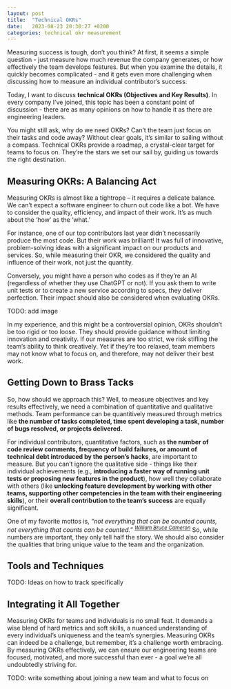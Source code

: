 ```yaml
---
layout: post
title:  "Technical OKRs"
date:   2023-08-23 20:30:27 +0200
categories: technical okr measurement
---
```


Measuring success is tough, don’t you think? At first, it seems a simple question - just measure how much revenue the company generates, or how effectively the team develops features. But when you examine the details, it quickly becomes complicated - and it gets even more challenging when discussing how to measure an individual contributor’s success.

Today, I want to discuss **technical OKRs (Objectives and Key Results)**. In every company I’ve joined, this topic has been a constant point of discussion - there are as many opinions on how to handle it as there are engineering leaders.

You might still ask, why do we need OKRs? Can’t the team just focus on their tasks and code away? Without clear goals, it’s similar to sailing without a compass. Technical OKRs provide a roadmap, a crystal-clear target for teams to focus on. They’re the stars we set our sail by, guiding us towards the right destination.

## Measuring OKRs: A Balancing Act

Measuring OKRs is almost like a tightrope – it requires a delicate balance. We can’t expect a software engineer to churn out code like a bot. We have to consider the quality, efficiency, and impact of their work. It’s as much about the ‘how’ as the ‘what.’

For instance, one of our top contributors last year didn’t necessarily produce the most code. But their work was brilliant! It was full of innovative, problem-solving ideas with a significant impact on our products and services. So, while measuring their OKR, we considered the quality and influence of their work, not just the quantity.

Conversely, you might have a person who codes as if they’re an AI (regardless of whether they use ChatGPT or not). If you ask them to write unit tests or to create a new service according to specs, they deliver perfection. Their impact should also be considered when evaluating OKRs.

TODO: add image

In my experience, and this might be a controversial opinion, OKRs shouldn’t be too rigid or too loose. They should provide guidance without limiting innovation and creativity. If our measures are too strict, we risk stifling the team’s ability to think creatively. Yet if they’re too relaxed, team members may not know what to focus on, and therefore, may not deliver their best work.

## Getting Down to Brass Tacks

So, how should we approach this? Well, to measure objectives and key results effectively, we need a combination of quantitative and qualitative methods. Team performance can be quantitively measured through metrics like **the number of tasks completed, time spent developing a task, number of bugs resolved, or projects delivered.**

For individual contributors, quantitative factors, such as **the number of code review comments, frequency of build failures, or amount of technical debt introduced by the person’s hacks**, are important to measure. But you can’t ignore the qualitative side - things like their individual achievements (e.g., **introducing a faster way of running unit tests or proposing new features in the product**), how well they collaborate with others (like **unlocking feature development by working with other teams, supporting other competencies in the team with their engineering skills**), or their **overall contribution to the team’s success** are equally significant.

One of my favorite mottos is, _“not everything that can be counted counts, not everything that counts can be counted.” <sup>[William Bruce Cameron](https://www.goodreads.com/author/show/4019196.William_Bruce_Cameron)</sup>_ So, while numbers are important, they only tell half the story. We should also consider the qualities that bring unique value to the team and the organization.

## Tools and Techniques

TODO: Ideas on how to track specifically

## Integrating it All Together

Measuring OKRs for teams and individuals is no small feat. It demands a wise blend of hard metrics and soft skills, a nuanced understanding of every individual’s uniqueness and the team’s synergies. Measuring OKRs can indeed be a challenge, but remember, it’s a challenge worth embracing. By measuring OKRs effectively, we can ensure our engineering teams are focused, motivated, and more successful than ever - a goal we’re all undoubtedly striving for.

TODO: write something about joining a new team and what to focus on